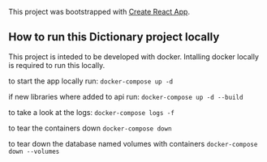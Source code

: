 This project was bootstrapped with [Create React App](https://github.com/facebook/create-react-app).

## How to run this Dictionary project locally

This project is inteded to be developed with docker.
Intalling docker locally is required to run this locally.

to start the app locally run:
`docker-compose up -d`

if new libraries where added to api run:
`docker-compose up -d --build`

to take a look at the logs:
`docker-compose logs -f`

to tear the containers down
`docker-compose down`

to tear down the database named volumes with containers
`docker-compose down --volumes`


